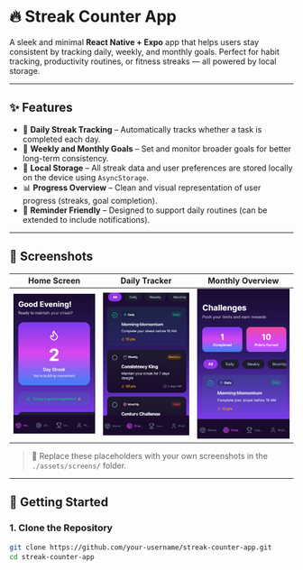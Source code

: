 # 🔥 Streak Counter App

A sleek and minimal **React Native + Expo** app that helps users stay consistent by tracking daily, weekly, and monthly goals. Perfect for habit tracking, productivity routines, or fitness streaks — all powered by local storage.

---

## ✨ Features

- 🔁 **Daily Streak Tracking** – Automatically tracks whether a task is completed each day.
- 📆 **Weekly and Monthly Goals** – Set and monitor broader goals for better long-term consistency.
- 💾 **Local Storage** – All streak data and user preferences are stored locally on the device using `AsyncStorage`.
- 📊 **Progress Overview** – Clean and visual representation of user progress (streaks, goal completion).
- 🔔 **Reminder Friendly** – Designed to support daily routines (can be extended to include notifications).

---

## 📸 Screenshots 

| Home Screen | Daily Tracker | Monthly Overview |
|-------------|---------------|------------------|
| ![Home Screen](./project/assets/home.png) | ![Daily Tracker](./project/assets/tasks.png) | ![Monthly Overview](./project/assets/challenges.png) |![Profile Screen](./project/assets/profile.png) |

> 📝 Replace these placeholders with your own screenshots in the `./assets/screens/` folder.

---

## 🚀 Getting Started

### 1. Clone the Repository

```bash
git clone https://github.com/your-username/streak-counter-app.git
cd streak-counter-app

